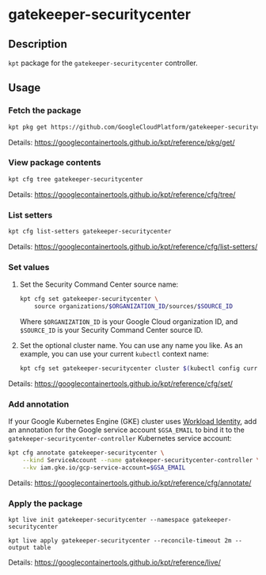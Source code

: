 # gatekeeper-securitycenter

## Description

`kpt` package for the `gatekeeper-securitycenter` controller.

## Usage

### Fetch the package

```bash
kpt pkg get https://github.com/GoogleCloudPlatform/gatekeeper-securitycenter/manifests gatekeeper-securitycenter
```

Details: https://googlecontainertools.github.io/kpt/reference/pkg/get/

### View package contents

```bash
kpt cfg tree gatekeeper-securitycenter
```

Details: https://googlecontainertools.github.io/kpt/reference/cfg/tree/

### List setters

```bash
kpt cfg list-setters gatekeeper-securitycenter
```

Details: https://googlecontainertools.github.io/kpt/reference/cfg/list-setters/

### Set values

1.  Set the Security Command Center source name:

    ```bash
    kpt cfg set gatekeeper-securitycenter \
        source organizations/$ORGANIZATION_ID/sources/$SOURCE_ID
    ```

    Where `$ORGANIZATION_ID` is your Google Cloud organization ID, and
    `$SOURCE_ID` is your Security Command Center source ID.

2.  Set the optional cluster name. You can use any name you like. As an
    example, you can use your current `kubectl` context name:

    ```bash
    kpt cfg set gatekeeper-securitycenter cluster $(kubectl config current-context)
    ```

Details: https://googlecontainertools.github.io/kpt/reference/cfg/set/

### Add annotation

If your Google Kubernetes Engine (GKE) cluster uses
[Workload Identity](https://cloud.google.com/kubernetes-engine/docs/how-to/workload-identity),
add an annotation for the Google service account `$GSA_EMAIL` to bind it to the
`gatekeeper-securitycenter-controller` Kubernetes service account:

```bash
kpt cfg annotate gatekeeper-securitycenter \
    --kind ServiceAccount --name gatekeeper-securitycenter-controller \
    --kv iam.gke.io/gcp-service-account=$GSA_EMAIL
```

Details: https://googlecontainertools.github.io/kpt/reference/cfg/annotate/

### Apply the package

```
kpt live init gatekeeper-securitycenter --namespace gatekeeper-securitycenter

kpt live apply gatekeeper-securitycenter --reconcile-timeout 2m --output table
```

Details: https://googlecontainertools.github.io/kpt/reference/live/
